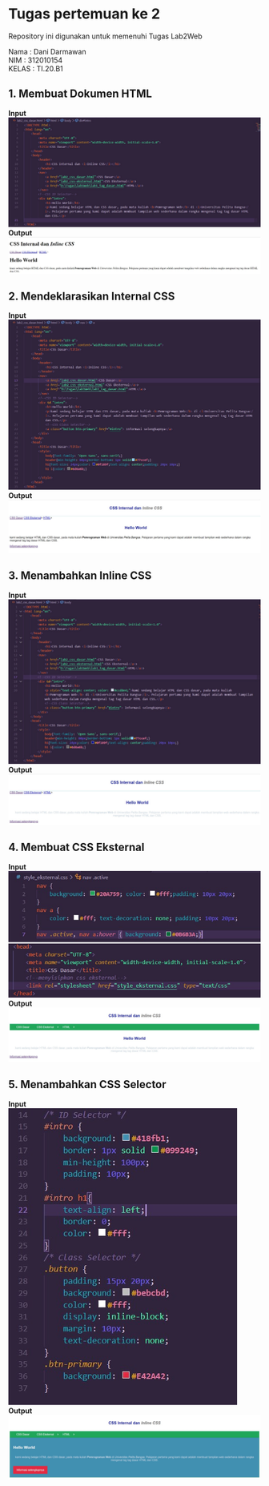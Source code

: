 # Tugas pertemuan ke 2
Repository ini digunakan untuk memenuhi Tugas Lab2Web

Nama    : Dani Darmawan<br>
NIM     : 312010154<br>
KELAS   : TI.20.B1 <br>
## 1. Membuat Dokumen HTML
**Input**<br>
![input1](foto/soal1.0.jpg)<br>
**Output**<br>
![output1](foto/soal1.1.jpg)<br>
## 2. Mendeklarasikan Internal CSS
**Input**<br>
![input2](foto/soal2.0.jpg)<br>
**Output**<br>
![output2](foto/soal2.1.jpg)<br>
## 3. Menambahkan Inline CSS
**Input**<br>
![input3](foto/soal3.0.jpg)<br>
**Output**<br>
![output3](foto/soal3.1.jpg)<br>
## 4. Membuat CSS Eksternal
**Input**<br>
![input4](foto/soal4.0.jpg)<br>
![input4.1](foto/soal4.1.jpg)<br>
**Output**<br>
![output4](foto/soal4.2.jpg)<br>
## 5. Menambahkan CSS Selector
**Input**<br>
![input5](foto/soal5.0.jpg)<br>
**Output**<br>
![output5](foto/soal5.1.jpg)<br>